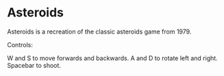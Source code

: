 # Asteroids

Asteroids is a recreation of the classic asteroids game from 1979.

Controls:

W and S to move forwards and backwards.
A and D to rotate left and right.
Spacebar to shoot.
